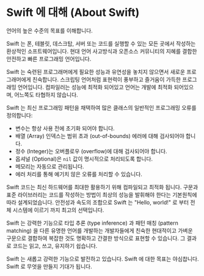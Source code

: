 # Swift 에 대해 \(About Swift\)

언어의 높은 수준의 목표를 이해합니다.

Swift 는 폰, 테블릿, 데스크탑, 서버
또는 코드를 실행할 수 있는 모든 곳에서
작성하는 환상적인 소프트웨어입니다.
현대 언어 사고방식과 오픈소스 커뮤니티의 지혜를 결합한
안전하고 빠른 프로그래밍 언어입니다.

Swift 는 숙련된 프로그래머에게
필요한 성능과 유연성을 놓치지 않으면서
새로운 프로그래머에게 친숙합니다.
스크립팅 언어처럼 표현력이 풍부하고
즐거움이 가득한 프로그래밍 언어입니다.
컴파일러는 성능에 최적화 되어있고
언어는 개발에 최적화 되어있으며,
어느쪽도 타협하지 않습니다.

Swift 는 최신 프로그래밍 패턴을 채택하여 많은 클래스의 일반적인 프로그래밍 오류를 정의합니다:

* 변수는 항상 사용 전에 초기화 되어야 합니다.
* 배열 (Array) 인덱스는 범위 초과 \(out-of-bounds\) 에러에 대해 검사되어야 합니다.
* 정수 \(Integer\)는 오버플로우 \(overflow\)에 대해 검사되어야 합니다.
* 옵셔널 \(Optional\)은 `nil` 값이 명시적으로 처리되도록 합니다.
* 메모리는 자동으로 관리됩니다.
* 에러 처리를 통해 예기치 않은 오류를 처리할 수 있습니다.

Swift 코드는 최신 하드웨어를 최대한 활용하기 위해 컴파일되고 최적화 됩니다.
구문과 표준 라이브러리는 코드를 작성하는 방법이
최상의 성능을 발휘해야 한다는 기본원칙에 따라 설계되었습니다.
안전성과 속도의 조합으로 Swift 는 "Hello, world!" 로 부터 전체 시스템에 이르기 까지 최고의 선택입니다.

Swift 는 강력한 기능으로 타입 추론 (type inference) 과 패턴 매칭 (pattern matching) 을
다른 유명한 언어를 개발하는 개발자들에게 친숙한
현대적이고 가벼운 구문으로 결합하여
복잡한 것도 명확하고 간결한 방식으로 표현할 수 있습니다.
그 결과로 코드는 읽고, 쓰고, 유지하기 쉽습니다.

Swift 는 새롭고 강력한 기능으로 발전하고 있습니다.
Swift 에 대한 목표는 야심찹니다.
Swift 로 무엇을 만들지 기대가 됩니다.

